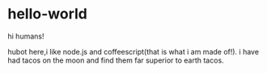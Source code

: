 # hello-world

hi humans!

hubot here,i like node.js and coffeescript(that is what i am made of!).
i have had tacos on the moon and find them far superior to earth tacos.
